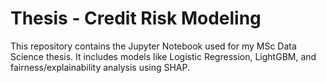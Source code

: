 # Thesis - Credit Risk Modeling
This repository contains the Jupyter Notebook used for my MSc Data Science thesis. It includes models like Logistic Regression, LightGBM, and fairness/explainability analysis using SHAP.

